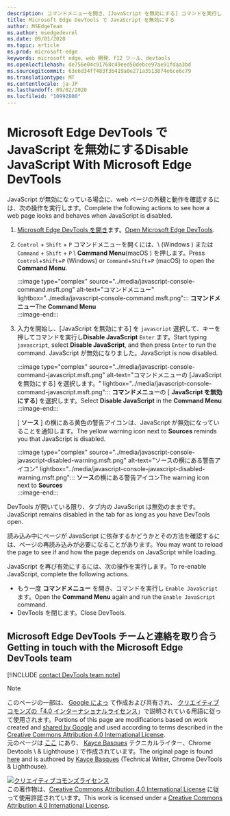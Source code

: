 ```yaml
---
description: コマンドメニューを開き、[JavaScript を無効にする] コマンドを実行します。
title: Microsoft Edge DevTools で JavaScript を無効にする
author: MSEdgeTeam
ms.author: msedgedevrel
ms.date: 09/01/2020
ms.topic: article
ms.prod: microsoft-edge
keywords: microsoft edge、web 開発、f12 ツール、devtools
ms.openlocfilehash: de756e04c91768c49eed50debce97ae91fdaa3bd
ms.sourcegitcommit: 63e6d34ff483f3b419a0e271a3513874e6ce6c79
ms.translationtype: MT
ms.contentlocale: ja-JP
ms.lasthandoff: 09/02/2020
ms.locfileid: "10992800"
---
```

<!-- Copyright Kayce Basques 

   Licensed under the Apache License, Version 2.0 (the "License");
   you may not use this file except in compliance with the License.
   You may obtain a copy of the License at

       https://www.apache.org/licenses/LICENSE-2.0

   Unless required by applicable law or agreed to in writing, software
   distributed under the License is distributed on an "AS IS" BASIS,
   WITHOUT WARRANTIES OR CONDITIONS OF ANY KIND, either express or implied.
   See the License for the specific language governing permissions and
   limitations under the License.  -->

# <span data-ttu-id="20f2b-104">Microsoft Edge DevTools で JavaScript を無効にする</span><span class="sxs-lookup"><span data-stu-id="20f2b-104">Disable JavaScript With Microsoft Edge DevTools</span></span>  

<span data-ttu-id="20f2b-105">JavaScript が無効になっている場合に、web ページの外観と動作を確認するには、次の操作を実行します。</span><span class="sxs-lookup"><span data-stu-id="20f2b-105">Complete the following actions to see how a web page looks and behaves when JavaScript is disabled.</span></span>  

1.  <span data-ttu-id="20f2b-106">[Microsoft Edge DevTools を開き][DevToolsOpen]ます。</span><span class="sxs-lookup"><span data-stu-id="20f2b-106">[Open Microsoft Edge DevTools][DevToolsOpen].</span></span>  
1.  <span data-ttu-id="20f2b-107">`Control` + `Shift` + `P` コマンドメニューを開くには、\ (Windows \) または `Command` + `Shift` + `P` \ **Command Menu**(macOS \) を押します。</span><span class="sxs-lookup"><span data-stu-id="20f2b-107">Press `Control`+`Shift`+`P` \(Windows\) or `Command`+`Shift`+`P` \(macOS\) to open the **Command Menu**.</span></span>  
    
    :::image type="complex" source="../media/javascript-console-command.msft.png" alt-text="コマンドメニュー" lightbox="../media/javascript-console-command.msft.png":::
       <span data-ttu-id="20f2b-109">**コマンドメニュー**</span><span class="sxs-lookup"><span data-stu-id="20f2b-109">The **Command Menu**</span></span>  
    :::image-end:::  
    
1.  <span data-ttu-id="20f2b-110">入力を開始し、[JavaScript を無効にする] を `javascript` 選択して、キーを押してコマンドを実行し**Disable JavaScript** `Enter` ます。</span><span class="sxs-lookup"><span data-stu-id="20f2b-110">Start typing `javascript`, select **Disable JavaScript**, and then press `Enter` to run the command.</span></span>  <span data-ttu-id="20f2b-111">JavaScript が無効になりました。</span><span class="sxs-lookup"><span data-stu-id="20f2b-111">JavaScript is now disabled.</span></span>  
    
    :::image type="complex" source="../media/javascript-console-command-javascript.msft.png" alt-text="コマンドメニューの [JavaScript を無効にする] を選択します。" lightbox="../media/javascript-console-command-javascript.msft.png":::
       <span data-ttu-id="20f2b-113">**コマンドメニュー**の [ **JavaScript を無効にする**] を選択します。</span><span class="sxs-lookup"><span data-stu-id="20f2b-113">Select **Disable JavaScript** in the **Command Menu**</span></span>  
    :::image-end:::  
    
    <span data-ttu-id="20f2b-114">[ **ソース** ] の横にある黄色の警告アイコンは、JavaScript が無効になっていることを通知します。</span><span class="sxs-lookup"><span data-stu-id="20f2b-114">The yellow warning icon next to **Sources** reminds you that JavaScript is disabled.</span></span>  
    
    :::image type="complex" source="../media/javascript-console-javascript-disabled-warning.msft.png" alt-text="ソースの横にある警告アイコン" lightbox="../media/javascript-console-javascript-disabled-warning.msft.png":::
       <span data-ttu-id="20f2b-116">**ソース**の横にある警告アイコン</span><span class="sxs-lookup"><span data-stu-id="20f2b-116">The warning icon next to **Sources**</span></span>  
    :::image-end:::  
    
<span data-ttu-id="20f2b-117">DevTools が開いている限り、タブ内の JavaScript は無効のままです。</span><span class="sxs-lookup"><span data-stu-id="20f2b-117">JavaScript remains disabled in the tab for as long as you have DevTools open.</span></span>  

<span data-ttu-id="20f2b-118">読み込み中にページが JavaScript に依存するかどうかとその方法を確認するには、ページの再読み込みが必要になることがあります。</span><span class="sxs-lookup"><span data-stu-id="20f2b-118">You may want to reload the page to see if and how the page depends on JavaScript while loading.</span></span>  

<span data-ttu-id="20f2b-119">JavaScript を再び有効にするには、次の操作を実行します。</span><span class="sxs-lookup"><span data-stu-id="20f2b-119">To re-enable JavaScript, complete the following actions.</span></span>  

*   <span data-ttu-id="20f2b-120">もう一度 **コマンドメニュー** を開き、コマンドを実行し `Enable JavaScript` ます。</span><span class="sxs-lookup"><span data-stu-id="20f2b-120">Open the **Command Menu** again and run the `Enable JavaScript` command.</span></span>  
*   <span data-ttu-id="20f2b-121">DevTools を閉じます。</span><span class="sxs-lookup"><span data-stu-id="20f2b-121">Close DevTools.</span></span>  

## <span data-ttu-id="20f2b-122">Microsoft Edge DevTools チームと連絡を取り合う</span><span class="sxs-lookup"><span data-stu-id="20f2b-122">Getting in touch with the Microsoft Edge DevTools team</span></span>  

[!INCLUDE [contact DevTools team note](../includes/contact-devtools-team-note.md)]  

<!-- links -->  

[DevToolsOpen]: ../open.md "Microsoft Edge DevTools を開く |Microsoft ドキュメント"  

> [!NOTE]
> <span data-ttu-id="20f2b-124">このページの一部は、 [Google によっ][GoogleSitePolicies] て作成および共有され、 [クリエイティブコモンズの「4.0 インターナショナルライセンス][CCA4IL]」で説明されている用語に従って使用されます。</span><span class="sxs-lookup"><span data-stu-id="20f2b-124">Portions of this page are modifications based on work created and [shared by Google][GoogleSitePolicies] and used according to terms described in the [Creative Commons Attribution 4.0 International License][CCA4IL].</span></span>  
> <span data-ttu-id="20f2b-125">元のページは [ここ](https://developers.google.com/web/tools/chrome-devtools/javascript/disable) にあり、 [Kayce Basques][KayceBasques] テクニカルライター、Chrome Devtools \ & Lighthouse \) で作成されています。</span><span class="sxs-lookup"><span data-stu-id="20f2b-125">The original page is found [here](https://developers.google.com/web/tools/chrome-devtools/javascript/disable) and is authored by [Kayce Basques][KayceBasques] \(Technical Writer, Chrome DevTools \& Lighthouse\).</span></span>  

[![クリエイティブコモンズライセンス][CCby4Image]][CCA4IL]  
<span data-ttu-id="20f2b-127">この著作物は、[Creative Commons Attribution 4.0 International License][CCA4IL] に従って使用許諾されています。</span><span class="sxs-lookup"><span data-stu-id="20f2b-127">This work is licensed under a [Creative Commons Attribution 4.0 International License][CCA4IL].</span></span>  

[CCA4IL]: https://creativecommons.org/licenses/by/4.0  
[CCby4Image]: https://i.creativecommons.org/l/by/4.0/88x31.png  
[GoogleSitePolicies]: https://developers.google.com/terms/site-policies  
[KayceBasques]: https://developers.google.com/web/resources/contributors/kaycebasques  
